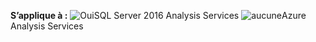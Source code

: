 **S’applique à :** ![Oui](media/yes.png)SQL Server 2016 Analysis Services ![aucune](media/no.png)Azure Analysis Services